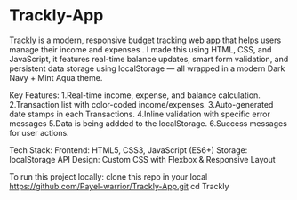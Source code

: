 # Trackly-App
Trackly is a modern, responsive budget tracking web app that helps users manage their income and expenses . I made this using HTML, CSS, and JavaScript, it features real-time balance updates, smart form validation, and persistent data storage using localStorage — all wrapped in a modern Dark Navy + Mint Aqua theme.

Key Features:
1.Real-time income, expense, and balance calculation.
2.Transaction list with color-coded income/expenses.
3.Auto-generated date stamps in each Transactions.
4.Inline validation with specific error messages
5.Data is being addded to the localStorage.
6.Success messages for user actions.

Tech Stack:
Frontend: HTML5, CSS3, JavaScript (ES6+)
Storage: localStorage API
Design: Custom CSS with Flexbox & Responsive Layout

To run this project locally:
clone this repo in your local
https://github.com/Payel-warrior/Trackly-App.git
cd Trackly


